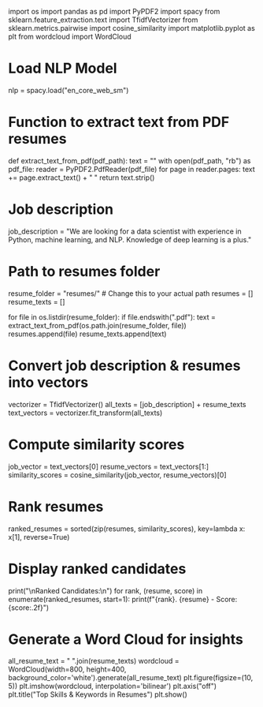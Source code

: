 import os
import pandas as pd
import PyPDF2
import spacy
from sklearn.feature_extraction.text import TfidfVectorizer
from sklearn.metrics.pairwise import cosine_similarity
import matplotlib.pyplot as plt
from wordcloud import WordCloud

# Load NLP Model
nlp = spacy.load("en_core_web_sm")

# Function to extract text from PDF resumes
def extract_text_from_pdf(pdf_path):
    text = ""
    with open(pdf_path, "rb") as pdf_file:
        reader = PyPDF2.PdfReader(pdf_file)
        for page in reader.pages:
            text += page.extract_text() + " "
    return text.strip()

# Job description
job_description = "We are looking for a data scientist with experience in Python, machine learning, and NLP. Knowledge of deep learning is a plus."

# Path to resumes folder
resume_folder = "resumes/"  # Change this to your actual path
resumes = []
resume_texts = []

for file in os.listdir(resume_folder):
    if file.endswith(".pdf"):
        text = extract_text_from_pdf(os.path.join(resume_folder, file))
        resumes.append(file)
        resume_texts.append(text)

# Convert job description & resumes into vectors
vectorizer = TfidfVectorizer()
all_texts = [job_description] + resume_texts
text_vectors = vectorizer.fit_transform(all_texts)

# Compute similarity scores
job_vector = text_vectors[0]
resume_vectors = text_vectors[1:]
similarity_scores = cosine_similarity(job_vector, resume_vectors)[0]

# Rank resumes
ranked_resumes = sorted(zip(resumes, similarity_scores), key=lambda x: x[1], reverse=True)

# Display ranked candidates
print("\nRanked Candidates:\n")
for rank, (resume, score) in enumerate(ranked_resumes, start=1):
    print(f"{rank}. {resume} - Score: {score:.2f}")

# Generate a Word Cloud for insights
all_resume_text = " ".join(resume_texts)
wordcloud = WordCloud(width=800, height=400, background_color='white').generate(all_resume_text)
plt.figure(figsize=(10, 5))
plt.imshow(wordcloud, interpolation='bilinear')
plt.axis("off")
plt.title("Top Skills & Keywords in Resumes")
plt.show()
